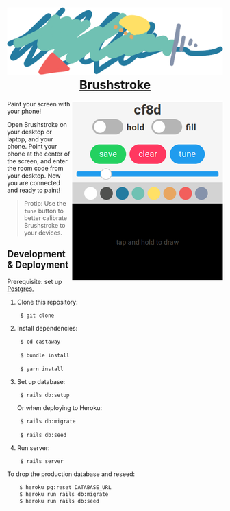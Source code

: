 <h1 align="center">
  <img src="./header.png">
  <a href="#">Brushstroke</a>
</h1>

<img align="right" src="./screenshot.png">

Paint your screen with your phone! 

Open Brushstroke on your desktop or laptop, and your phone.
Point your phone at the center of the screen, and enter the room code from your desktop.
Now you are connected and ready to paint!

> Protip: Use the `tune` button to better calibrate Brushstroke to your devices.

## Development & Deployment

Prerequisite: set up [Postgres.](https://www.digitalocean.com/community/tutorials/how-to-setup-ruby-on-rails-with-postgres)

1. Clone this repository:
  
        $ git clone

2. Install dependencies:

        $ cd castaway

        $ bundle install

        $ yarn install

3. Set up database:

        $ rails db:setup

    Or when deploying to Heroku:

        $ rails db:migrate

        $ rails db:seed

4. Run server:

        $ rails server

To drop the production database and reseed:

        $ heroku pg:reset DATABASE_URL
        $ heroku run rails db:migrate
        $ heroku run rails db:seed

